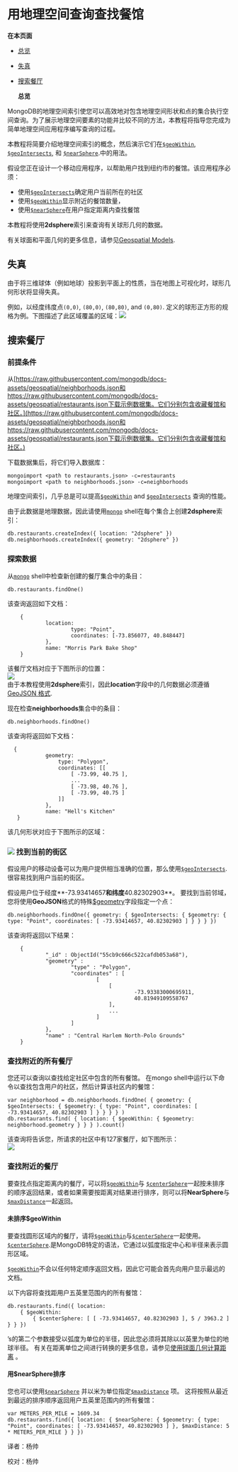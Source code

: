 # 用地理空间查询查找餐馆

**在本页面**

* [总览](find-restaurants-with-geospatial-queries.md#overview)
* [失真](find-restaurants-with-geospatial-queries.md#distortion)
* [搜索餐厅](find-restaurants-with-geospatial-queries.md#searching)

  **总览**

MongoDB的地理空间索引使您可以高效地对包含地理空间形状和点的集合执行空间查询。为了展示地理空间要素的功能并比较不同的方法，本教程将指导您完成为简单地理空间应用程序编写查询的过程。

本教程将简要介绍地理空间索引的概念，然后演示它们在[`$geoWithin`](https://docs.mongodb.com/master/reference/operator/query/geoWithin/#op._S_geoWithin), [`$geoIntersects`](https://docs.mongodb.com/master/reference/operator/query/geoIntersects/#op._S_geoIntersects), 和 [`$nearSphere`](https://docs.mongodb.com/master/reference/operator/query/nearSphere/#op._S_nearSphere).中的用法。

假设您正在设计一个移动应用程序，以帮助用户找到纽约市的餐馆。该应用程序必须：

* 使用[`$geoIntersects`](https://docs.mongodb.com/master/reference/operator/query/geoIntersects/#op._S_geoIntersects)确定用户当前所在的社区
* 使用[`$geoWithin`](https://docs.mongodb.com/master/reference/operator/query/geoWithin/#op._S_geoWithin)显示附近的餐馆数量，
* 使用[`$nearSphere`](https://docs.mongodb.com/master/reference/operator/query/nearSphere/#op._S_nearSphere)在用户指定距离内查找餐馆

本教程将使用**2dsphere**索引来查询有关球形几何的数据。

有关球面和平面几何的更多信息，请参见[Geospatial Models](https://docs.mongodb.com/master/geospatial-queries/#geospatial-geometry).

## 失真

由于将三维球体（例如地球）投影到平面上的性质，当在地图上可视化时，球形几何形状将显得失真。

例如，以经度纬度点`(0,0)`, `(80,0)`, `(80,80)`, and `(0,80)`. 定义的球形正方形的规格为例。下图描述了此区域覆盖的区域：![](https://docs.mongodb.com/manual/_images/geospatial-spherical-square.png)

## 搜索餐厅

### 前提条件

从[https://raw.githubusercontent.com/mongodb/docs-assets/geospatial/neighborhoods.json和https://raw.githubusercontent.com/mongodb/docs-assets/geospatial/restaurants.json下载示例数据集。它们分别包含收藏餐馆和社区。](https://raw.githubusercontent.com/mongodb/docs-assets/geospatial/neighborhoods.json和https://raw.githubusercontent.com/mongodb/docs-assets/geospatial/restaurants.json下载示例数据集。它们分别包含收藏餐馆和社区。)

下载数据集后，将它们导入数据库：

```text
mongoimport <path to restaurants.json> -c=restaurants
mongoimport <path to neighborhoods.json> -c=neighborhoods
```

地理空间索引，几乎总是可以提高[`$geoWithin`](https://docs.mongodb.com/master/reference/operator/query/geoWithin/#op._S_geoWithin) and [`$geoIntersects`](https://docs.mongodb.com/master/reference/operator/query/geoIntersects/#op._S_geoIntersects) 查询的性能。

由于此数据是地理数据，因此请使用[`mongo`](https://docs.mongodb.com/master/reference/program/mongo/#bin.mongo) shell在每个集合上创建**2dsphere**索引：

```text
db.restaurants.createIndex({ location: "2dsphere" })
db.neighborhoods.createIndex({ geometry: "2dsphere" })
```

### 探索数据

从[`mongo`](https://docs.mongodb.com/master/reference/program/mongo/#bin.mongo) shell中检查新创建的餐厅集合中的条目：

```text
db.restaurants.findOne()
```

该查询返回如下文档：

```text
    { 
            location:   
                    type: "Point", 
                    coordinates: [-73.856077, 40.848447]
            },
            name: "Morris Park Bake Shop"
    }
```

该餐厅文档对应于下图所示的位置：  
![](https://docs.mongodb.com/manual/_images/geospatial-single-point.png)  
由于本教程使用**2dsphere**索引，因此**location**字段中的几何数据必须遵循[GeoJSON 格式](https://docs.mongodb.com/master/reference/geojson/).

现在检查**neighborhoods**集合中的条目：

```text
db.neighborhoods.findOne()
```

该查询将返回如下文档：

```text
  {
            geometry:  
                type: "Polygon", 
                coordinates: [[
                    [ -73.99, 40.75 ], 
                    ...
                    [ -73.98, 40.76 ], 
                    [ -73.99, 40.75 ] 
                ]]  
            },  
            name: "Hell's Kitchen"
   }
```

该几何形状对应于下图所示的区域：

### ![](https://docs.mongodb.com/manual/_images/geospatial-polygon-hells-kitchen.png) 找到当前的街区

假设用户的移动设备可以为用户提供相当准确的位置，那么使用[`$geoIntersects`](https://docs.mongodb.com/master/reference/operator/query/geoIntersects/#op._S_geoIntersects).很容易找到用户当前的街区。

假设用户位于经度**-73.93414657**和纬度**40.82302903**。 要找到当前邻域，您将使用**GeoJSON**格式的特殊[$geometry](find-restaurants-with-geospatial-queries.md)字段指定一个点：

```text
db.neighborhoods.findOne({ geometry: { $geoIntersects: { $geometry: { type: "Point", coordinates: [ -73.93414657, 40.82302903 ] } } } })
```

该查询将返回以下结果：

```text
    {
            "_id" : ObjectId("55cb9c666c522cafdb053a68"),
            "geometry" :   
                    "type" : "Polygon",
                    "coordinates" : [
                            [             
                                [          
                                        -73.93383000695911,
                                        40.81949109558767 
                                ],           
                                ...     
                            ]    
                    ] 
            },
            "name" : "Central Harlem North-Polo Grounds"
    }
```

### 查找附近的所有餐厅

您还可以查询以查找给定社区中包含的所有餐馆。 在mongo shell中运行以下命令以查找包含用户的社区，然后计算该社区内的餐馆：

```text
var neighborhood = db.neighborhoods.findOne( { geometry: { $geoIntersects: { $geometry: { type: "Point", coordinates: [ -73.93414657, 40.82302903 ] } } } } )
db.restaurants.find( { location: { $geoWithin: { $geometry: neighborhood.geometry } } } ).count()
```

该查询将告诉您，所请求的社区中有127家餐厅，如下图所示：  
![](https://docs.mongodb.com/manual/_images/geospatial-all-restaurants.png)

### 查找附近的餐厅

要查找点指定距离内的餐厅，可以将[`$geoWithin`](https://docs.mongodb.com/master/reference/operator/query/geoWithin/#op._S_geoWithin)与 [`$centerSphere`](https://docs.mongodb.com/master/reference/operator/query/centerSphere/#op._S_centerSphere)一起按未排序的顺序返回结果，或者如果需要按距离对结果进行排序，则可以将**NearSphere**与[`$maxDistance`](https://docs.mongodb.com/master/reference/operator/query/maxDistance/#op._S_maxDistance)一起返回。

#### 未排序$geoWithin

要查找圆形区域内的餐厅，请将[`$geoWithin`](https://docs.mongodb.com/master/reference/operator/query/geoWithin/#op._S_geoWithin)与[`$centerSphere`](https://docs.mongodb.com/master/reference/operator/query/centerSphere/#op._S_centerSphere)一起使用。 [`$centerSphere`](https://docs.mongodb.com/master/reference/operator/query/centerSphere/#op._S_centerSphere).是MongoDB特定的语法，它通过以弧度指定中心和半径来表示圆形区域。

[`$geoWithin`](https://docs.mongodb.com/master/reference/operator/query/geoWithin/#op._S_geoWithin)不会以任何特定顺序返回文档，因此它可能会首先向用户显示最远的文档。

以下内容将查找距用户五英里范围内的所有餐馆：

```text
db.restaurants.find({ location:
    { $geoWithin:   
        { $centerSphere: [ [ -73.93414657, 40.82302903 ], 5 / 3963.2 ] } } })
```

’s的第二个参数接受以弧度为单位的半径，因此您必须将其除以以英里为单位的地球半径。 有关在距离单位之间进行转换的更多信息，请参见[使用球面几何计算距离](https://docs.mongodb.com/master/tutorial/calculate-distances-using-spherical-geometry-with-2d-geospatial-indexes/) 。

#### 用$nearSphere排序

您也可以使用[`$nearSphere`](https://docs.mongodb.com/master/reference/operator/query/nearSphere/#op._S_nearSphere) 并以米为单位指定[`$maxDistance`](https://docs.mongodb.com/master/reference/operator/query/maxDistance/#op._S_maxDistance) 项。 这将按照从最近到最远的排序顺序返回用户五英里范围内的所有餐馆：

```text
var METERS_PER_MILE = 1609.34
db.restaurants.find({ location: { $nearSphere: { $geometry: { type: "Point", coordinates: [ -73.93414657, 40.82302903 ] }, $maxDistance: 5 * METERS_PER_MILE } } })
```

译者：杨帅

校对：杨帅


